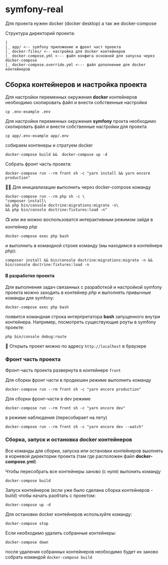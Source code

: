 # symfony-real
Для проекта нужен docker (docker desktop) а так же docker-compose

Структура директорий проекта:
````
|
|_ app/ <-- symfony приложение и фронт част проекта
|_ docker-files/ <-- настройка для docker контейнеров
|_ docker-compose.yml <--- файл конфига основной для запуска через docker-compose
|_ docker-compose.override.yml <--- файл дополнение для docker контейнеров
````

## Сборка контейнеров и настройка проекта
Для настройки переменных окружения **docker** контейнеров необходимо скопировать файл и внести собственные настройки
```shell
cp .env-example .env
```
Для настройки переменных окружения **symfony** прокта необходимо скопировать файл и внести собственные настройки для проекта
```shell
cp app/.env-example app/.env
```
собираем контенеры и стратуем docker
```shell
docker-compose build &&  docker-compose up -d
```
Собрать фронт часть проекта:
```shell
docker-compose run --rm front sh -c "yarn install && yarn encore production"
```
🏃🏻 Для инициализации выполнить через docker-compose команду
```shell
docker-compose run --rm php sh -c \
"composer install\
&& php bin/console doctrine:migrations:migrate -n\
&& php bin/console doctrine:fixtures:load -n"
```
📺 или же можно воспользоватся интерактивным режимом зайдя в контейнер _php_
```shell
docker-compose exec php bash
```
и выполнить в командной строке команду (мы находимся в контейнере _php_):
```shell
composer install && bin/console doctrine:migrations:migrate -n && bin/console doctrine:fixtures:load -n   
```

#### В разработке проекта
Для выполнения задач связанных с разработкой и настройкой symfony проекта можно заходить в контейнер _php_
и выполнять привычные команды для symfony: 
```shell
docker-compose exec php bash
```
появится командная строка интерпретатора **bash** запущенного внутри контейнера. Например, посмотреть существующие роуты в symfony проекте:
```shell
php bin/console debug:route
```

🚀 Открыть проект можно по адресу `http://localhost` в браузере

### Фронт часть проекта
Фронт-часть проекта развернута в контейнере `front`

Для сборки фронт части в продекшен режиме выполнить команду 
```shell
docker-compose run --rm front sh -c "yarn encore production"
```
Для сборки фронт-части в dev режиме
```shell
docker-compose run --rm front sh -c "yarn encore dev"
```
в режиме наблюдения (пересобирает на лету)
```shell
docker-compose run --rm front sh -c "yarn encore dev --watch"
```
### Сборка, запуск и остановка docker контейнеров
Все команды для сборки, запуска или остановки контейнеров выопнять в корневой директории проекта (там где расположен файл **docker-compose.yml**)

Чтобы пересобрать все контейнеры заново (с нуля) выпонить команду
```shell
docker-compose build
```
Запуск контейнеров (если уже было сделана сборка контейнеров - build) чтобы начать раобтать с проектом:
```shell
docker-compose up -d
```
Для остановки docker контейнеров используйте команду:
```shell
docker-compose stop
```
Если необходимо удалить собранные контейнеры:
```shell
docker-compose down
```
после удаления собранных контейнеров необходимо будет их заново собрать командой `docker-compose build`
